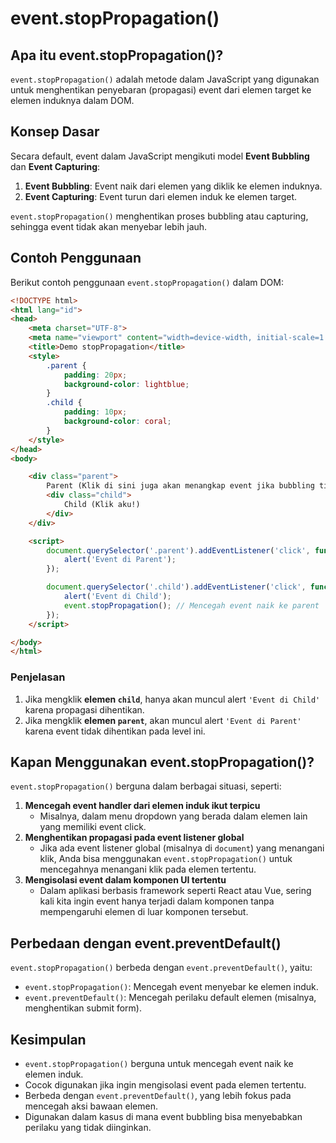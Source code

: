 # event.stopPropagation()

## **Apa itu event.stopPropagation()?**

`event.stopPropagation()` adalah metode dalam JavaScript yang digunakan untuk menghentikan penyebaran (propagasi) event dari elemen target ke elemen induknya dalam DOM.

## **Konsep Dasar**

Secara default, event dalam JavaScript mengikuti model **Event Bubbling** dan **Event Capturing**:

1. **Event Bubbling**: Event naik dari elemen yang diklik ke elemen induknya.
2. **Event Capturing**: Event turun dari elemen induk ke elemen target.

`event.stopPropagation()` menghentikan proses bubbling atau capturing, sehingga event tidak akan menyebar lebih jauh.

## **Contoh Penggunaan**

Berikut contoh penggunaan `event.stopPropagation()` dalam DOM:

```html
<!DOCTYPE html>
<html lang="id">
<head>
    <meta charset="UTF-8">
    <meta name="viewport" content="width=device-width, initial-scale=1.0">
    <title>Demo stopPropagation</title>
    <style>
        .parent {
            padding: 20px;
            background-color: lightblue;
        }
        .child {
            padding: 10px;
            background-color: coral;
        }
    </style>
</head>
<body>

    <div class="parent">
        Parent (Klik di sini juga akan menangkap event jika bubbling tidak dihentikan)
        <div class="child">
            Child (Klik aku!)
        </div>
    </div>

    <script>
        document.querySelector('.parent').addEventListener('click', function() {
            alert('Event di Parent');
        });

        document.querySelector('.child').addEventListener('click', function(event) {
            alert('Event di Child');
            event.stopPropagation(); // Mencegah event naik ke parent
        });
    </script>

</body>
</html>
```

### **Penjelasan**

1. Jika mengklik **elemen `child`**, hanya akan muncul alert `'Event di Child'` karena propagasi dihentikan.
2. Jika mengklik **elemen `parent`**, akan muncul alert `'Event di Parent'` karena event tidak dihentikan pada level ini.

## **Kapan Menggunakan event.stopPropagation()?**

`event.stopPropagation()` berguna dalam berbagai situasi, seperti:

1. **Mencegah event handler dari elemen induk ikut terpicu**
   - Misalnya, dalam menu dropdown yang berada dalam elemen lain yang memiliki event click.
2. **Menghentikan propagasi pada event listener global**
   - Jika ada event listener global (misalnya di `document`) yang menangani klik, Anda bisa menggunakan `event.stopPropagation()` untuk mencegahnya menangani klik pada elemen tertentu.
3. **Mengisolasi event dalam komponen UI tertentu**
   - Dalam aplikasi berbasis framework seperti React atau Vue, sering kali kita ingin event hanya terjadi dalam komponen tanpa mempengaruhi elemen di luar komponen tersebut.

## **Perbedaan dengan event.preventDefault()**

`event.stopPropagation()` berbeda dengan `event.preventDefault()`, yaitu:

- `event.stopPropagation()`: Mencegah event menyebar ke elemen induk.
- `event.preventDefault()`: Mencegah perilaku default elemen (misalnya, menghentikan submit form).

## **Kesimpulan**

- `event.stopPropagation()` berguna untuk mencegah event naik ke elemen induk.
- Cocok digunakan jika ingin mengisolasi event pada elemen tertentu.
- Berbeda dengan `event.preventDefault()`, yang lebih fokus pada mencegah aksi bawaan elemen.
- Digunakan dalam kasus di mana event bubbling bisa menyebabkan perilaku yang tidak diinginkan.

